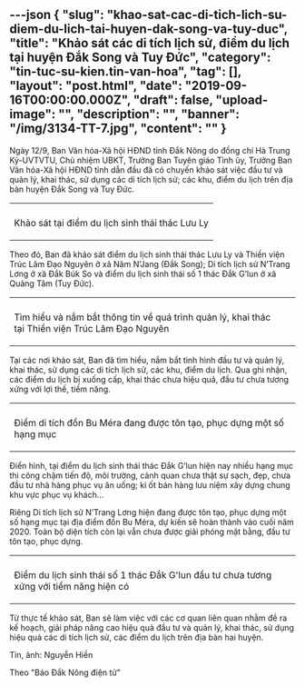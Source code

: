 ---json
{
    "slug": "khao-sat-cac-di-tich-lich-su-diem-du-lich-tai-huyen-dak-song-va-tuy-duc",
    "title": "Khảo sát các di tích lịch sử, điểm du lịch tại huyện Đắk Song và Tuy Đức",
    "category": "tin-tuc-su-kien.tin-van-hoa",
    "tag": [],
    "layout": "post.html",
    "date": "2019-09-16T00:00:00.000Z",
    "draft": false,
    "upload-image": "",
    "description": "",
    "banner": "/img/3134-TT-7.jpg",
    "__content__": ""
}
---
<p>Ng&agrave;y 12/9, Ban Văn h&oacute;a-X&atilde; hội HĐND tỉnh Đắk N&ocirc;ng do đồng ch&iacute; H&agrave; Trung K&yacute;-UVTVTU, Chủ nhiệm UBKT, Trưởng Ban Tuy&ecirc;n gi&aacute;o Tỉnh ủy, Trưởng Ban Văn h&oacute;a-X&atilde; hội HĐND tỉnh dẫn đầu đ&atilde; c&oacute; chuyến khảo s&aacute;t việc đầu tư v&agrave; quản l&yacute;, khai th&aacute;c, sử dụng c&aacute;c di t&iacute;ch lịch sử; c&aacute;c khu, điểm du lịch tr&ecirc;n địa b&agrave;n huyện Đắk Song v&agrave; Tuy Đức.</p>

<table align="center">
	<tbody>
		<tr>
			<td><img alt="" src="http://www.baodaknong.org.vn/database/image/2019/09/13/3134-TT-7.jpg" /></td>
		</tr>
		<tr>
			<td>
			<p>Khảo s&aacute;t tại điểm du lịch sinh th&aacute;i th&aacute;c Lưu Ly</p>
			</td>
		</tr>
	</tbody>
</table>

<p>Theo đ&oacute;, Ban đ&atilde; khảo s&aacute;t điểm du lịch sinh th&aacute;i th&aacute;c Lưu Ly v&agrave; Thiền viện Tr&uacute;c L&acirc;m Đạo Nguy&ecirc;n ở x&atilde; N&acirc;m N&rsquo;Jang (Đắk Song); Di t&iacute;ch lịch sử N&rsquo;Trang Lơng ở x&atilde; Đắk B&uacute;k So v&agrave; điểm du lịch sinh th&aacute;i số 1 th&aacute;c Đắk G&rsquo;lun ở x&atilde; Quảng T&acirc;m (Tuy Đức).</p>

<table align="center">
	<tbody>
		<tr>
			<td><img alt="" src="http://www.baodaknong.org.vn/database/image/2019/09/13/3134-TT-8.jpg" /></td>
		</tr>
		<tr>
			<td>
			<p>T&igrave;m hiểu v&agrave; nắm bắt th&ocirc;ng tin về qu&aacute; tr&igrave;nh quản l&yacute;, khai th&aacute;c tại&nbsp;Thiền viện Tr&uacute;c L&acirc;m Đạo Nguy&ecirc;n</p>
			</td>
		</tr>
	</tbody>
</table>

<p>Tại c&aacute;c nơi khảo s&aacute;t, Ban đ&atilde; t&igrave;m hiểu, nắm bắt t&igrave;nh h&igrave;nh đầu tư v&agrave; quản l&yacute;, khai th&aacute;c, sử dụng c&aacute;c di t&iacute;ch lịch sử, c&aacute;c khu, điểm du lịch. Qua ghi nhận, c&aacute;c điểm du lịch bị&nbsp;xuống cấp, khai th&aacute;c chưa hiệu quả, đầu tư chưa tương xứng với lợi thế, tiềm năng.</p>

<table align="center">
	<tbody>
		<tr>
			<td><img alt="" src="http://www.baodaknong.org.vn/database/image/2019/09/13/3134-TT-9.jpg" /></td>
		</tr>
		<tr>
			<td>
			<p>Điểm di t&iacute;ch&nbsp;đồn Bu M&eacute;ra&nbsp;đang được t&ocirc;n tạo, phục dựng một số hạng mục</p>
			</td>
		</tr>
	</tbody>
</table>

<p>Điển h&igrave;nh, tại điểm du lịch sinh th&aacute;i th&aacute;c Đắk G&rsquo;lun hiện nay nhiều hạng mục thi c&ocirc;ng chậm tiến độ, m&ocirc;i trường, cảnh quan chưa thật sự sạch, đẹp, chưa đầu tư nh&agrave; h&agrave;ng phục vụ ăn uống; ki ốt b&aacute;n h&agrave;ng lưu niệm x&acirc;y dựng chung khu vực phục vụ kh&aacute;ch&hellip;</p>

<p>Ri&ecirc;ng Di t&iacute;ch lịch sử N&rsquo;Trang Lơng hiện đang được t&ocirc;n tạo, phục dựng một số hạng mục tại địa điểm đồn Bu M&eacute;ra, dự kiến sẽ ho&agrave;n th&agrave;nh v&agrave;o cuối năm 2020. To&agrave;n bộ diện t&iacute;ch c&ograve;n lại vẫn chưa được giải ph&oacute;ng mặt bằng, đầu tư t&ocirc;n tạo, phục dựng.</p>

<table align="center">
	<tbody>
		<tr>
			<td><img alt="" src="http://www.baodaknong.org.vn/database/image/2019/09/13/3134-TT-10.jpg" /></td>
		</tr>
		<tr>
			<td>
			<p>Điểm du lịch sinh th&aacute;i số 1 th&aacute;c Đắk G&#39;lun&nbsp;đầu tư chưa tương xứng với tiềm năng hiện c&oacute;</p>
			</td>
		</tr>
	</tbody>
</table>

<p>Từ thực tế khảo s&aacute;t, Ban sẽ l&agrave;m việc với c&aacute;c cơ quan li&ecirc;n quan nhằm đề ra kế hoạch, giải ph&aacute;p n&acirc;ng cao hiệu quả đầu tư v&agrave; quản l&yacute;, khai th&aacute;c, sử dụng hiệu quả c&aacute;c di t&iacute;ch lịch sử,&nbsp;c&aacute;c điểm du lịch tr&ecirc;n địa b&agrave;n hai huyện.</p>

<p>Tin, ảnh: Nguyễn Hiền</p>

<p>Theo &quot;B&aacute;o Đắk N&ocirc;ng điện tử&quot;</p>
